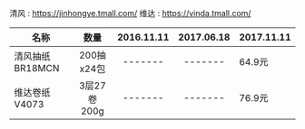 清风 : https://jinhongye.tmall.com/
维达 : https://vinda.tmall.com/
 
| 名称 |  数量  | 2016.11.11 | 2017.06.18 | 2017.11.11 |
| --- |  :---: | :-------: | :---------: | --------- |
| 清风抽纸BR18MCN | 200抽x24包 | ------- | ------- | 64.9元 |
| 维达卷纸V4073 | 3层27卷200g | ------- | ------- | 76.9元 |


  



